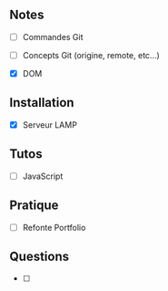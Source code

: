 
## Notes

- [ ] Commandes Git
- [ ] Concepts Git (origine, remote, etc...)
- [x] DOM


## Installation

- [x] Serveur LAMP


## Tutos

- [ ] JavaScript


## Pratique

- [ ] Refonte Portfolio


## Questions

- [ ] 